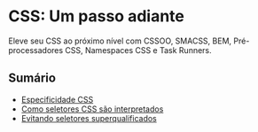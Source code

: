 # CSS: Um passo adiante

Eleve seu CSS ao próximo nível com CSSOO, SMACSS, BEM, Pré-processadores CSS, Namespaces CSS e Task Runners.

## Sumário

- [Especificidade CSS](2-revisao/especificidade.md)
- [Como seletores CSS são interpretados](2-revisao/interpretacao-css.md)
- [Evitando seletores superqualificados](2-revisao/seletores-super-qualificados.md)